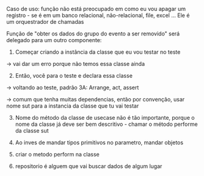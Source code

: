 Caso de uso: função não está preocupado em como eu vou apagar um registro - se é em um banco relacional, não-relacional, file, excel ...
Ele é um orquestrador de chamadas

Função de "obter os dados do grupo do evento a ser removido" será delegado para um outro componente:

1. Começar criando a instância da classe que eu vou testar no teste

-> vai dar um erro porque não temos essa classe ainda

2. Então, você para o teste e declara essa classe

-> voltando ao teste, padrão 3A: 
Arrange, act, assert

-> comum que tenha muitas dependencias, então
por convenção, usar nome sut para a instancia da classe que tu vai testar

3. Nome do método da classe de usecase não é tão importante, porque o nome da classe já deve ser bem descritivo - chamar o método performe da classe sut

4. Ao inves de mandar tipos primitivos no parametro, mandar objetos

5. criar o metodo perform na classe

6. repositorio é alguem que vai buscar dados de algum lugar